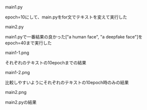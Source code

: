 main1.py

epoch=10にして、main.pyをfor文でテキストを変えて実行した


main2.py

main1.pyで一番結果の良かった["a human face", "a deepfake face"]をepoch=40まで実行した


main1-1.png

それぞれのテキストの10epochまでの結果


main1-2.png

比較しやすいようにそれぞれのテキストの10epoch時のみの結果


main2.png

main2.pyの結果

